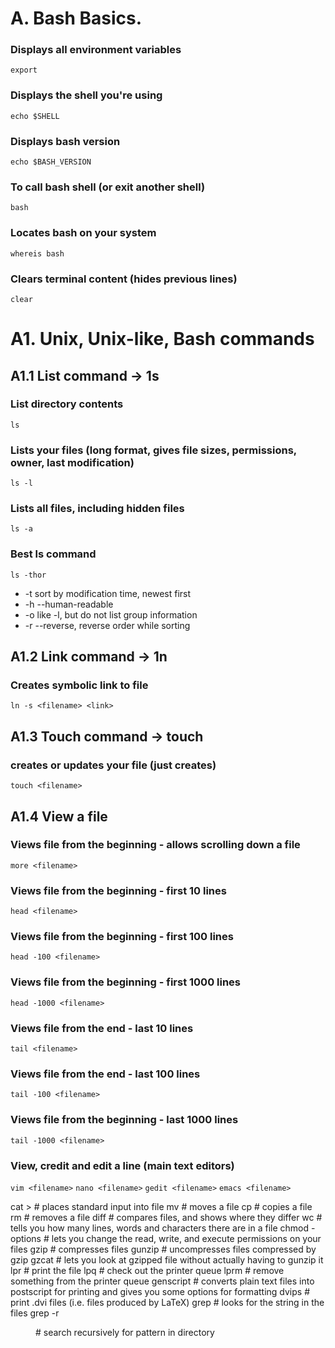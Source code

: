 # A. Bash Basics.

### Displays all environment variables
```export```

### Displays the shell you're using
```echo $SHELL```

### Displays bash version 
```echo $BASH_VERSION```  

### To call bash shell (or exit another shell) 
```bash```

### Locates bash on your system
```whereis bash```  

### Clears terminal content (hides previous lines)
```clear```             

# A1. Unix, Unix-like, Bash commands

## A1.1 List command -> 1s

### List directory contents
```ls```

### Lists your files (long format, gives file sizes, permissions, owner, last modification)
```ls -l```

### Lists all files, including hidden files                        
```ls -a```   

### Best ls command 
```ls -thor``` 

- -t  sort by modification time, newest first                      
- -h  --human-readable
- -o  like -l, but do not list group information
- -r  --reverse, reverse order while sorting

## A1.2 Link command -> 1n

### Creates symbolic link to file                       
```ln -s <filename> <link>``` 

## A1.3 Touch command -> touch

### creates or updates your file (just creates)
```touch <filename>```

## A1.4 View a file 

### Views file from the beginning - allows scrolling down a file
```more <filename>```

### Views file from the beginning - first 10 lines
```head <filename>```

### Views file from the beginning - first 100 lines
```head -100 <filename>```

### Views file from the beginning - first 1000 lines
```head -1000 <filename>```

### Views file from the end - last 10 lines
```tail <filename>```

### Views file from the end - last 100 lines
```tail -100 <filename>```

### Views file from the beginning - last 1000 lines
```tail -1000 <filename>```

### View, credit and edit a line (main text editors)
```vim <filename>```
```nano <filename>```
```gedit <filename>```
```emacs <filename>```             
  

cat > <filename>              # places standard input into file
mv <filename1> <filename2>    # moves a file
cp <filename1> <filename2>    # copies a file
rm <filename>                 # removes a file
diff <filename1> <filename2>  # compares files, and shows where they differ
wc <filename>                 # tells you how many lines, words and characters there are in a file
chmod -options <filename>     # lets you change the read, write, and execute permissions on your files
gzip <filename>               # compresses files
gunzip <filename>             # uncompresses files compressed by gzip
gzcat <filename>              # lets you look at gzipped file without actually having to gunzip it
lpr <filename>                # print the file
lpq                           # check out the printer queue
lprm <jobnumber>              # remove something from the printer queue
genscript                     # converts plain text files into postscript for printing and gives you some options for formatting
dvips <filename>              # print .dvi files (i.e. files produced by LaTeX)
grep <pattern> <filenames>    # looks for the string in the files
grep -r <pattern> <dir>       # search recursively for pattern in directory

